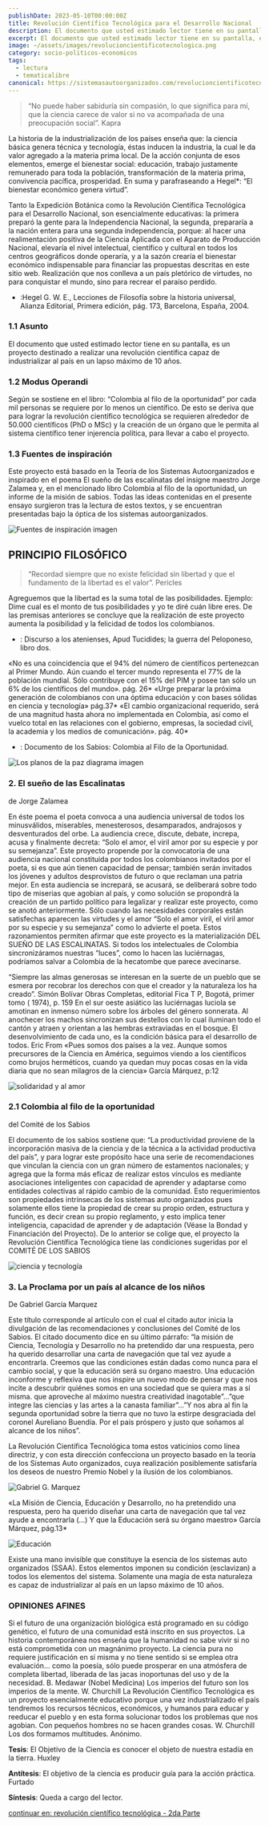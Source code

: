 ```yaml
---
publishDate: 2023-05-10T00:00:00Z
title: Revolución Científico Tecnológica para el Desarrollo Nacional 
description: El documento que usted estimado lector tiene en su pantalla, es un proyecto destinado a realizar una revolución científica capaz de industrializar al país en un lapso máximo de 10 años.
excerpt: El documento que usted estimado lector tiene en su pantalla, es un proyecto destinado a realizar una revolución científica capaz de industrializar al país en un lapso máximo de 10 años.
image: ~/assets/images/revolucioncientificotecnologica.png
category: socio-politicos-economicos
tags:
  - lectura
  - tematicalibre
canonical: https://sistemasautoorganizados.com/revolucioncientificotecnologica
---
```

>“No puede haber sabiduría sin compasión, lo que significa para mí, que la ciencia carece de valor si no va acompañada de una preocupación social”. Kapra

La historia de la industrialización de los países enseña que: la ciencia básica genera técnica y tecnología, éstas inducen la industria, la cual le da valor agregado a la materia prima local. De la acción conjunta de esos elementos, emerge el bienestar social: educación, trabajo justamente remunerado para toda la población, transformación de la materia prima, convivencia pacífica, prosperidad. En suma y parafraseando a Hegel*: “El bienestar económico genera virtud”.

Tanto la Expedición Botánica como la Revolución Científica Tecnológica para el Desarrollo Nacional, son esencialmente educativas: la primera preparó la gente para la Independencia Nacional, la segunda, prepararía a la nación entera para una segunda independencia, porque: al hacer una realimentación positiva de la Ciencia Aplicada con el Aparato de Producción Nacional, elevaría el nivel intelectual, científico y cultural en todos los centros geográficos donde operaría, y a la sazón crearía el bienestar económico indispensable para financiar las propuestas descritas en este sitio web. Realización que nos conlleva a un país pletórico de virtudes, no para conquistar el mundo, sino para recrear el paraíso perdido.

* :Hegel G. W. E., Lecciones de Filosofía sobre la historia universal, Alianza Editorial,  Primera  edición, pág. 173, Barcelona, España, 2004.

### 1.1 Asunto
El documento que usted estimado lector tiene en su pantalla, es un proyecto destinado a realizar una revolución científica capaz de industrializar al país en un lapso máximo de 10 años.

### 1.2 Modus Operandi
Según se sostiene en el libro: “Colombia al filo de la oportunidad” por cada mil personas se requiere por lo menos un científico. De esto se deriva que para lograr la revolución científico tecnológica se requieren alrededor de 50.000 científicos (PhD o MSc) y la creación de un órgano que le permita al sistema científico tener injerencia política, para llevar a cabo el proyecto.

### 1.3 Fuentes de inspiración
Este proyecto está basado en la Teoría de los Sistemas Autoorganizados e inspirado en el poema El sueño de las escalinatas del insigne maestro Jorge Zalamea y, en el mencionado libro Colombia al filo de la oportunidad, un informe de la misión de sabios. Todas las ideas contenidas en el presente ensayo surgieron tras la lectura de estos textos, y se encuentran presentadas bajo la óptica de los sistemas autoorganizados.   

![Fuentes de inspiración imagen](https://res.cloudinary.com/djciwvvsd/image/upload/v1684966034/Sistemas%20AutoOrganizados/fuentes_de_inspiracion_vkxl4k.png)

## PRINCIPIO FILOSÓFICO

>“Recordad siempre que no existe felicidad sin libertad y que el fundamento de la libertad es el valor”. Pericles

Agreguemos que la libertad es la suma total de las posibilidades. Ejemplo: Dime cual es el monto de tus posibilidades y yo te diré cuán libre eres.
De las premisas anteriores se concluye que la realización de este proyecto aumenta la posibilidad y la felicidad de todos los colombianos.

* : Discurso a los atenienses, Apud Tucidides; la guerra del Peloponeso, libro dos.

«No es una coincidencia que el 94% del número de científicos pertenezcan al Primer Mundo. Aún cuando el tercer mundo representa el 77% de la población mundial. Sólo contribuye con el 15% del PIM y posee tan sólo un 6% de los científicos del mundo». pág. 26*
«Urge preparar la próxima generación de colombianos con una óptima educación y con bases sólidas en ciencia y tecnología» pág.37*
«El cambio organizacional requerido, será de una magnitud hasta ahora no implementada en Colombia, así como el vuelco total en las relaciones con el gobierno, empresas, la sociedad civil, la academia y los medios de comunicación». pág. 40*

* : Documento de los Sabios: Colombia al Filo de la Oportunidad.


![Los planos de la paz diagrama imagen](https://res.cloudinary.com/djciwvvsd/image/upload/v1684965951/Sistemas%20AutoOrganizados/libertad_felicidad_gsoykh.jpg)

### 2. El sueño de las Escalinatas

de Jorge Zalamea

En éste poema el poeta convoca a una audiencia universal de todos los minusválidos, miserables, menesterosos, desamparados, andrajosos y desventurados del orbe. La audiencia crece, discute, debate, increpa, acusa y finalmente decreta: “Solo el amor, el viril amor por su especie y por su semejanza”. Este proyecto propende por la convocatoria de una audiencia nacional constituida por todos los colombianos invitados por el poeta, si es que aún tienen capacidad de pensar; también serán invitados los jóvenes y adultos desprovistos de futuro o que reclaman una patria mejor. En esta audiencia se increpará, se acusará, se deliberará sobre todo tipo de miserias que agobian al país, y como solución se propondrá la creación de un partido político para legalizar y realizar este proyecto, como se anotó anteriormente. Sólo cuando las necesidades corporales están satisfechas aparecen las virtudes y el amor “Solo el amor viril, el viril amor por su especie y su semejanza” como lo advierte el poeta. Estos razonamientos permiten afirmar que este proyecto es la materialización DEL SUEÑO DE LAS ESCALINATAS.
Si todos los intelectuales de Colombia sincronizáramos nuestras “luces”, como lo hacen las luciérnagas, podríamos salvar a Colombia de la hecatombe que parece avecinarse.

“Siempre las almas generosas se interesan en la suerte de un pueblo que se esmera por recobrar los derechos con que el creador y la naturaleza los ha creado”. Simón Bolívar Obras Completas, editorial Fica T P, Bogotá, primer tomo ( 1974), p. 159
En el sur oeste asiático las luciérnagas luciola se amotinan en inmenso número sobre los árboles del género sonnerata. Al anochecer los machos sincronizan sus destellos con lo cual iluminan todo el cantón y atraen y orientan a las hembras extraviadas en el bosque.
El desenvolvimiento de cada uno, es la condición básica para el desarrollo de todos. Eric From
«Pues somos dos países a la vez. Aunque somos precursores de la Ciencia en América, seguimos viendo a los científicos como brujos herméticos, cuando ya quedan muy pocas cosas en la vida diaria que no sean milagros de la ciencia»  García Márquez, p:12

![solidaridad y al amor ](https://res.cloudinary.com/djciwvvsd/image/upload/v1687044089/Sistemas%20AutoOrganizados/amor_bo9yz5.jpg)


### 2.1 Colombia al filo de la oportunidad

del Comité de los Sabios

El documento de los sabios sostiene que: “La productividad proviene de la incorporación masiva de la ciencia y de la técnica a la actividad productiva del país”, y para lograr este propósito hace una serie de recomendaciones que vinculan la ciencia con un gran número de estamentos nacionales; y agrega que la forma más eficaz de realizar estos vínculos es mediante asociaciones inteligentes con capacidad de aprender y adaptarse como entidades colectivas al rápido cambio de la comunidad. Esto requerimientos son propiedades intrínsecas de los sistemas auto organizados pues solamente ellos tiene la propiedad de crear su propio orden, estructura y función, es decir crean su propio reglamento, y esto implica tener inteligencia, capacidad de aprender y de adaptación (Véase la Bondad y Financiación del Proyecto). De lo anterior se colige que, el proyecto la Revolución Científica Tecnológica tiene las condiciones sugeridas por el COMITÉ DE LOS SABIOS

![ciencia y tecnología ](https://res.cloudinary.com/djciwvvsd/image/upload/v1687044268/Sistemas%20AutoOrganizados/ciencia_y_tecnolog%C3%ADa_kwjm0w.jpg)


### 3. La Proclama por un país al alcance de los niños

De Gabriel García Marquez

Este título corresponde al artículo con el cual el citado autor inicia la divulgación de las recomendaciones y conclusiones del Comité de los Sabios. El citado documento dice en su último párrafo: “la misión de Ciencia, Tecnología y Desarrollo no ha pretendido dar una respuesta, pero ha querido desarrollar una carta de navegación que tal vez ayude a encontrarla. Creemos que las condiciones están dadas como nunca para el cambio social, y que la educación será su órgano maestro. Una educación inconforme y reflexiva que nos inspire un nuevo modo de pensar y que nos incite a descubrir quiénes somos en una sociedad que se quiera mas a sí misma. que aproveche al máximo nuestra creatividad inagotable”…”que integre las ciencias y las artes a la canasta familiar”…”Y nos abra al fin la segunda oportunidad sobre la tierra que no tuvo la estirpe desgraciada del coronel Aureliano Buendía. Por el país próspero y justo que soñamos al alcance de los niños”. 

La Revolución Científica Tecnológica toma estos vaticinios como línea directriz, y con esta dirección confecciona un proyecto basado en la teoría de los Sistemas Auto organizados, cuya realización posiblemente satisfaría los deseos de nuestro Premio Nobel y la ilusión de los colombianos.

![Gabriel G. Marquez](https://res.cloudinary.com/djciwvvsd/image/upload/v1687044367/Sistemas%20AutoOrganizados/GMarquez_ey0fxn.jpg)

«La Misión de Ciencia, Educación y Desarrollo, no ha pretendido una respuesta, pero ha querido diseñar una carta de navegación que tal vez ayude a encontrarla (…) Y que la Educación será su órgano maestro» García Márquez, pág.13*

![Educación](https://res.cloudinary.com/djciwvvsd/image/upload/v1687044451/Sistemas%20AutoOrganizados/educaci%C3%B3n_jifhcz.jpg)

Existe una mano invisible que constituye la esencia de los sistemas auto organizados (SSAA). Estos elementos imponen su condición (esclavizan) a todos los elementos del sistema. Solamente una magia de esta naturaleza es capaz de industrializar al país en un lapso máximo de 10 años.

### OPINIONES AFINES
Si el futuro de una organización biológica está programado en su código genético, el futuro de una comunidad está inscrito en sus proyectos. La historia contemporánea nos enseña que la humanidad no sabe vivir si no está comprometida con un magnánimo proyecto.
La ciencia pura no requiere justificación en sí misma y no tiene sentido si se emplea otra evaluación… como la poesía, sólo puede prosperar en una atmósfera de completa libertad, liberada de las jacas inoportunas del uso y de la necesidad. B. Medawar (Nobel Medicina)
Los imperios del futuro son los imperios de la mente. W. Churchill
La Revolución Científico Tecnológica es un proyecto esencialmente educativo porque una vez industrializado el país tendremos los recursos técnicos, económicos, y humanos para educar y reeducar el pueblo y en esta forma solucionar todos los problemas que nos agobian.
Con pequeños hombres no se hacen grandes cosas. W. Churchill
Los dos formamos multitudes.
Anónimo.

<strong>Tesis</strong>: El Objetivo de la Ciencia es conocer el objeto de nuestra estadía en la tierra. Huxley

<strong>Antítesis</strong>: El objetivo de la ciencia es producir guía para la acción práctica. Furtado

<strong>Síntesis</strong>: Queda a cargo del lector.

<a href="/revolucioncientificotecnologicaparteii">continuar en: revolución científico tecnológica - 2da Parte</a>
